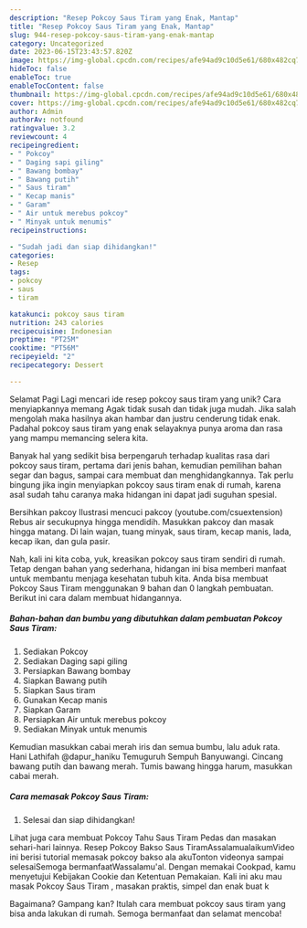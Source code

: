 ```yaml
---
description: "Resep Pokcoy Saus Tiram yang Enak, Mantap"
title: "Resep Pokcoy Saus Tiram yang Enak, Mantap"
slug: 944-resep-pokcoy-saus-tiram-yang-enak-mantap
category: Uncategorized
date: 2023-06-15T23:43:57.820Z
image: https://img-global.cpcdn.com/recipes/afe94ad9c10d5e61/680x482cq70/pokcoy-saus-tiram-foto-resep-utama.jpg
hideToc: false
enableToc: true
enableTocContent: false
thumbnail: https://img-global.cpcdn.com/recipes/afe94ad9c10d5e61/680x482cq70/pokcoy-saus-tiram-foto-resep-utama.jpg
cover: https://img-global.cpcdn.com/recipes/afe94ad9c10d5e61/680x482cq70/pokcoy-saus-tiram-foto-resep-utama.jpg
author: Admin
authorAv: notfound
ratingvalue: 3.2
reviewcount: 4
recipeingredient:
- " Pokcoy"
- " Daging sapi giling"
- " Bawang bombay"
- " Bawang putih"
- " Saus tiram"
- " Kecap manis"
- " Garam"
- " Air untuk merebus pokcoy"
- " Minyak untuk menumis"
recipeinstructions:

- "Sudah jadi dan siap dihidangkan!"
categories:
- Resep
tags:
- pokcoy
- saus
- tiram

katakunci: pokcoy saus tiram 
nutrition: 243 calories
recipecuisine: Indonesian
preptime: "PT25M"
cooktime: "PT56M"
recipeyield: "2"
recipecategory: Dessert

---
```



Selamat Pagi Lagi mencari ide resep pokcoy saus tiram yang unik? Cara menyiapkannya memang Agak tidak susah dan tidak juga mudah. Jika salah mengolah maka hasilnya akan hambar dan justru cenderung tidak enak. Padahal pokcoy saus tiram yang enak selayaknya punya aroma dan rasa yang mampu memancing selera kita.


Banyak hal yang sedikit bisa berpengaruh terhadap kualitas rasa dari pokcoy saus tiram, pertama dari jenis bahan, kemudian pemilihan bahan segar dan bagus, sampai cara membuat dan menghidangkannya. Tak perlu bingung jika ingin menyiapkan pokcoy saus tiram enak di rumah, karena asal sudah tahu caranya maka hidangan ini dapat jadi suguhan spesial.

Bersihkan pakcoy Ilustrasi mencuci pakcoy (youtube.com/csuextension) Rebus air secukupnya hingga mendidih. Masukkan pakcoy dan masak hingga matang. Di lain wajan, tuang minyak, saus tiram, kecap manis, lada, kecap ikan, dan gula pasir.


Nah, kali ini kita coba, yuk, kreasikan pokcoy saus tiram sendiri di rumah. Tetap dengan bahan yang sederhana, hidangan ini bisa memberi manfaat untuk membantu menjaga kesehatan tubuh kita. Anda bisa membuat Pokcoy Saus Tiram menggunakan 9 bahan dan 0 langkah pembuatan. Berikut ini cara dalam membuat hidangannya.

<!--inarticleads1-->

##### Bahan-bahan dan bumbu yang dibutuhkan dalam pembuatan Pokcoy Saus Tiram:

1. Sediakan  Pokcoy
1. Sediakan  Daging sapi giling
1. Persiapkan  Bawang bombay
1. Siapkan  Bawang putih
1. Siapkan  Saus tiram
1. Gunakan  Kecap manis
1. Siapkan  Garam
1. Persiapkan  Air untuk merebus pokcoy
1. Sediakan  Minyak untuk menumis


Kemudian masukkan cabai merah iris dan semua bumbu, lalu aduk rata. Hani Lathifah @dapur_haniku Temuguruh Sempuh Banyuwangi. Cincang bawang putih dan bawang merah. Tumis bawang hingga harum, masukkan cabai merah. 

<!--inarticleads2-->

##### Cara memasak Pokcoy Saus Tiram:


1. Selesai dan siap dihidangkan!

Lihat juga cara membuat Pokcoy Tahu Saus Tiram Pedas dan masakan sehari-hari lainnya. Resep Pokcoy Bakso Saus TiramAssalamualaikumVideo ini berisi tutorial memasak pokcoy bakso ala akuTonton videonya sampai selesaiSemoga bermanfaatWassalamu&#39;al. Dengan memakai Cookpad, kamu menyetujui Kebijakan Cookie dan Ketentuan Pemakaian. Kali ini aku mau masak Pokcoy Saus Tiram , masakan praktis, simpel dan enak buat k 

Bagaimana? Gampang kan? Itulah cara membuat pokcoy saus tiram yang bisa anda lakukan di rumah. Semoga bermanfaat dan selamat mencoba!
